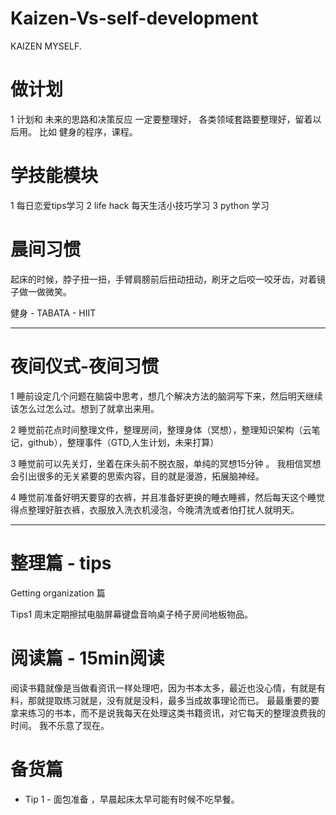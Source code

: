 # Kaizen-Vs-self-development
KAIZEN MYSELF.


# 做计划
 1 计划和 未来的思路和决策反应 一定要整理好， 各类领域套路要整理好，留着以后用。 比如 健身的程序，课程。
# 学技能模块

 1 每日恋爱tips学习
 2 life hack 每天生活小技巧学习
 3 python 学习 
 
# 晨间习惯

起床的时候，脖子扭一扭，手臂肩膀前后扭动扭动，刷牙之后咬一咬牙齿，对着镜子做一做微笑。

健身 - TABATA - HIIT 

------------------------------------------------------------

# 夜间仪式-夜间习惯

1 睡前设定几个问题在脑袋中思考，想几个解决方法的脑洞写下来，然后明天继续该怎么过怎么过。想到了就拿出来用。

2 睡觉前花点时间整理文件，整理房间，整理身体（冥想），整理知识架构（云笔记，github），整理事件（GTD,人生计划，未来打算）

3 睡觉前可以先关灯，坐着在床头前不脱衣服，单纯的冥想15分钟 。 
 我相信冥想会引出很多的无关紧要的思索内容，目的就是漫游，拓展脑神经。
 
4 睡觉前准备好明天要穿的衣裤，并且准备好更换的睡衣睡裤，然后每天这个睡觉得点整理好脏衣裤，衣服放入洗衣机浸泡，今晚清洗或者怕打扰人就明天。
 
----------------------------------------------------------------

# 整理篇 - tips

Getting organization 篇

Tips1  周末定期擦拭电脑屏幕键盘音响桌子椅子房间地板物品。


# 阅读篇 - 15min阅读

阅读书籍就像是当做看资讯一样处理吧，因为书本太多，最近也没心情，有就是有料，那就提取练习就是，没有就是没料，最多当成故事理论而已。 最最重要的要拿来练习的书本，而不是说我每天在处理这类书籍资讯，对它每天的整理浪费我的时间。 我不乐意了现在。

# 备货篇

 - Tip 1 - 面包准备 ，早晨起床太早可能有时候不吃早餐。
 

